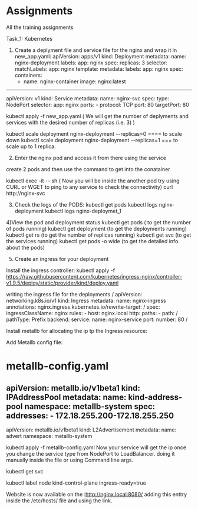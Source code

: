 # Assignments
All the training assignments


Task_1: Kubernetes

1) Create a deplyment file and service file for the nginx and wrap it in new_app.yaml: 
apiVersion: apps/v1
kind: Deployment
metadata:
  name: nginx-deployment
  labels:
    app: nginx
spec:
  replicas: 3
  selector:
    matchLabels:
      app: nginx
  template:
    metadata:
      labels:
        app: nginx
    spec:
      containers:
      - name: nginx-container
        image: nginx:latest
---
apiVersion: v1
kind: Service
metadata:
  name: nginx-svc
spec:
  type: NodePort
  selector:
    app: nginx
  ports:
    - protocol: TCP
      port: 80
      targetPort: 80


kubectl apply -f new_app.yaml
( We will get the number of deplyments and services with the desired number of replicas (i.e. 3) )

kubectl scale deployment nginx-deployment --replicas=0 ==== to scale down
kubectl scale deployment nginx-deployment --replicas=1 === to scale up to 1 replica.


2) Enter the nginx pod and access it from there using the service

create 2 pods and then use the command to get into the conatainer

kubectl exec -it <nginx-deployment-58cdc7b878-7csf9> -- sh
( Now you will be inside the another pod try using CURL or WGET to ping to any service to check the connectivity)
curl http://nginx-svc

3) Check the logs of the PODS:
kubectl get pods
kubectl logs nginx-deployment
kubectl logs nginx-deploymet_1


4)View the pod and deployment status
kubectl get pods  ( to get the number of pods running)
kubectl get deployment  (to get the deployments running)
kubectl get rs  (to get the number of replicas running)
kubectl get svc   (to get the services running)
kubectl get pods -o wide (to get the detailed info. about the pods)


5) Create an ingress for your deployment

Install the ingress controller:
kubectl apply -f https://raw.githubusercontent.com/kubernetes/ingress-nginx/controller-v1.9.5/deploy/static/provider/kind/deploy.yaml


writing the ingress file for the deployments
 /
apiVersion: networking.k8s.io/v1
kind: Ingress
metadata:
  name: nginx-ingress
  annotations:
    nginx.ingress.kubernetes.io/rewrite-target: /
spec:
  ingressClassName: nginx
  rules:
    - host: nginx.local
      http:
        paths:
          - path: /
            pathType: Prefix
            backend:
              service:
                name: nginx-service
                port:
                  number: 80
/

Install metallb for allocating the ip tp the Ingress resource:

Add Metallb config file:
# metallb-config.yaml
apiVersion: metallb.io/v1beta1
kind: IPAddressPool
metadata:
  name: kind-address-pool
  namespace: metallb-system
spec:
  addresses:
    - 172.18.255.200-172.18.255.250
---
apiVersion: metallb.io/v1beta1
kind: L2Advertisement
metadata:
  name: advert
  namespace: metallb-system

kubectl apply -f metallb-config.yaml
Now your service will get the ip once you change the service type from NodePort to LoadBalancer.
doing it manually inside the file or using Command line args.

kubectl get svc

kubectl label node kind-control-plane ingress-ready=true

Website is now available on the :http://nginx.local:8080/
adding this enttry inside the /etc/hosts/ file and using the link.


